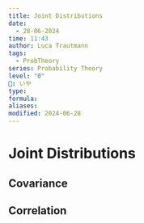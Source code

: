 ```yaml
---
title: Joint Distributions
date:
  - 28-06-2024
time: 11:43
author: Luca Trautmann
tags:
  - ProbTheory
series: Probability Theory
level: "0"
🍙: いや
type: 
formula: 
aliases: 
modified: 2024-06-28
---
```

# Joint Distributions
## Covariance

## Correlation

